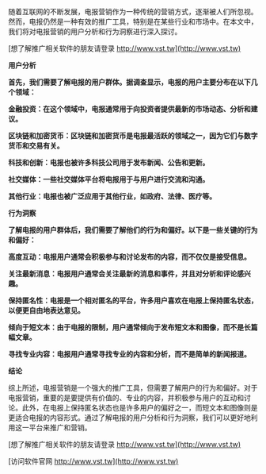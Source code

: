 随着互联网的不断发展，电报营销作为一种传统的营销方式，逐渐被人们所忽视。然而，电报仍然是一种有效的推广工具，特别是在某些行业和市场中。在本文中，我们将对电报营销的用户分析和行为洞察进行深入探讨。

[想了解推广相关软件的朋友请登录 http://www.vst.tw](http://www.vst.tw)

**用户分析**

**首先，我们需要了解电报的用户群体。据调查显示，电报的用户主要分布在以下几个领域：**

**金融投资：在这个领域中，电报通常用于向投资者提供最新的市场动态、分析和建议。**

**区块链和加密货币：区块链和加密货币是电报最活跃的领域之一，因为它们与数字货币和交易有关。**

**科技和创新：电报也被许多科技公司用于发布新闻、公告和更新。**

**社交媒体：一些社交媒体平台将电报用于与用户进行交流和沟通。**

**其他行业：电报也被广泛应用于其他行业，如政府、法律、医疗等。**

**行为洞察**

**了解电报的用户群体后，我们需要了解他们的行为和偏好。以下是一些关键的行为和偏好：**

**高度互动：电报用户通常会积极参与和讨论发布的内容，而不仅仅是接受信息。**

**关注最新消息：电报用户通常会关注最新的消息和事件，并且对分析和评论感兴趣。**

**保持匿名性：电报是一个相对匿名的平台，许多用户喜欢在电报上保持匿名状态，以便更自由地表达意见。**

**倾向于短文本：由于电报的限制，用户通常倾向于发布短文本和图像，而不是长篇幅文章。**

**寻找专业内容：电报用户通常寻找专业的内容和分析，而不是简单的新闻报道。**

**结论**

综上所述，电报营销是一个强大的推广工具，但需要了解用户的行为和偏好。对于电报营销，重要的是要提供有价值的、专业的内容，并积极参与用户的互动和讨论。此外，在电报上保持匿名状态也是许多用户的偏好之一，而短文本和图像则是更适合电报的内容形式。通过了解电报的用户分析和行为洞察，我们可以更好地利用这一平台来推广和营销。

[想了解推广相关软件的朋友请登录 http://www.vst.tw](http://www.vst.tw)


[访问软件官网 http://www.vst.tw](http://www.vst.tw)
